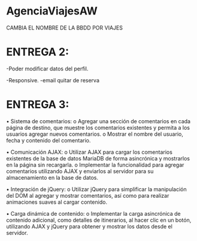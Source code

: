 # AgenciaViajesAW

CAMBIA EL NOMBRE DE LA BBDD POR VIAJES

# ENTREGA 2:

-Poder modificar datos del perfil.

-Responsive.
-email quitar de reserva

# ENTREGA 3:
• Sistema de comentarios:
o Agregar una sección de comentarios en cada página de destino, que muestre los
comentarios existentes y permita a los usuarios agregar nuevos comentarios.
o Mostrar el nombre del usuario, fecha y contenido del comentario.

• Comunicación AJAX:
o Utilizar AJAX para cargar los comentarios existentes de la base de datos MariaDB
de forma asincrónica y mostrarlos en la página sin recargarla.
o Implementar la funcionalidad para agregar comentarios utilizando AJAX y enviarlos
al servidor para su almacenamiento en la base de datos.

• Integración de jQuery:
o Utilizar jQuery para simplificar la manipulación del DOM al agregar y mostrar
comentarios, así como para realizar animaciones suaves al cargar contenido.

• Carga dinámica de contenido:
o Implementar la carga asincrónica de contenido adicional, como detalles de
itinerarios, al hacer clic en un botón, utilizando AJAX y jQuery para obtener y
mostrar los datos desde el servidor.